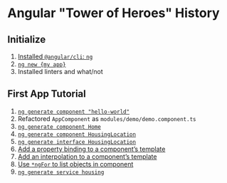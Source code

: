 # Angular "Tower of Heroes" History

## Initialize

1. [Installed `@angular/cli`: `ng`](https://angular.io/tutorial/first-app)
1. [`ng new {my app}`](https://angular.io/cli)
1. Installed linters and what/not

## First App Tutorial

1. [`ng generate component "hello-world"`](https://angular.io/tutorial/first-app/first-app-lesson-01)
1. Refactored `AppComponent` as `modules/demo/demo.component.ts`
1. [`ng generate component Home`](https://angular.io/tutorial/first-app/first-app-lesson-02)
1. [`ng generate component HousingLocation`](https://angular.io/tutorial/first-app/first-app-lesson-03)
1. [`ng generate interface HousingLocation`](https://angular.io/tutorial/first-app/first-app-lesson-04)
1. [Add a property binding to a component’s template](https://angular.io/tutorial/first-app/first-app-lesson-06)
1. [Add an interpolation to a component’s template](https://angular.io/tutorial/first-app/first-app-lesson-07)
1. [Use `*ngFor` to list objects in component](https://angular.io/tutorial/first-app/first-app-lesson-08)
1. [`ng generate service housing`](https://angular.io/tutorial/first-app/first-app-lesson-09)
